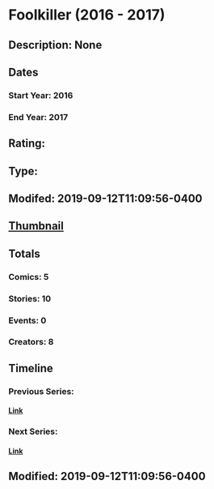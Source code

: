 # Foolkiller (2016 - 2017)
## Description: None
## Dates
### Start Year: 2016
### End Year: 2017
## Rating: 
## Type: 
## Modifed: 2019-09-12T11:09:56-0400
## [Thumbnail](http://i.annihil.us/u/prod/marvel/i/mg/6/40/5a8f219c832c0.jpg)
## Totals
### Comics: 5
### Stories: 10
### Events: 0
### Creators: 8
## Timeline
### Previous Series: 
#### [Link]()
### Next Series: 
#### [Link]()
## Modified: 2019-09-12T11:09:56-0400